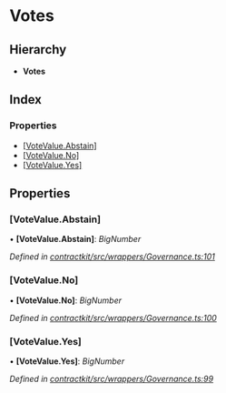 # Votes

## Hierarchy

* **Votes**

## Index

### Properties

* [\[VoteValue.Abstain\]](_wrappers_governance_.votes.md#[votevalue.abstain])
* [\[VoteValue.No\]](_wrappers_governance_.votes.md#[votevalue.no])
* [\[VoteValue.Yes\]](_wrappers_governance_.votes.md#[votevalue.yes])

## Properties

### \[VoteValue.Abstain\]

• **\[VoteValue.Abstain\]**: _BigNumber_

_Defined in_ [_contractkit/src/wrappers/Governance.ts:101_](https://github.com/celo-org/celo-monorepo/blob/master/packages/contractkit/src/wrappers/Governance.ts#L101)

### \[VoteValue.No\]

• **\[VoteValue.No\]**: _BigNumber_

_Defined in_ [_contractkit/src/wrappers/Governance.ts:100_](https://github.com/celo-org/celo-monorepo/blob/master/packages/contractkit/src/wrappers/Governance.ts#L100)

### \[VoteValue.Yes\]

• **\[VoteValue.Yes\]**: _BigNumber_

_Defined in_ [_contractkit/src/wrappers/Governance.ts:99_](https://github.com/celo-org/celo-monorepo/blob/master/packages/contractkit/src/wrappers/Governance.ts#L99)

